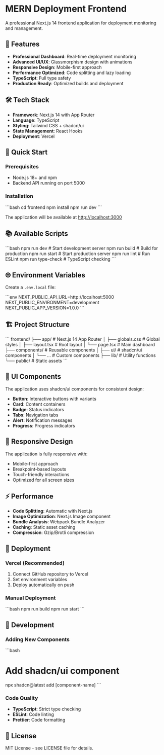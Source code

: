 # MERN Deployment Frontend

A professional Next.js 14 frontend application for deployment monitoring and management.

## 🚀 Features

- **Professional Dashboard**: Real-time deployment monitoring
- **Advanced UI/UX**: Glassmorphism design with animations
- **Responsive Design**: Mobile-first approach
- **Performance Optimized**: Code splitting and lazy loading
- **TypeScript**: Full type safety
- **Production Ready**: Optimized builds and deployment

## 🛠️ Tech Stack

- **Framework**: Next.js 14 with App Router
- **Language**: TypeScript
- **Styling**: Tailwind CSS + shadcn/ui
- **State Management**: React Hooks
- **Deployment**: Vercel

## 🚀 Quick Start

### Prerequisites
- Node.js 18+ and npm
- Backend API running on port 5000

### Installation
\`\`\`bash
cd frontend
npm install
npm run dev
\`\`\`

The application will be available at [http://localhost:3000](http://localhost:3000)

## 📚 Available Scripts

\`\`\`bash
npm run dev          # Start development server
npm run build        # Build for production
npm run start        # Start production server
npm run lint         # Run ESLint
npm run type-check   # TypeScript checking
\`\`\`

## 🌐 Environment Variables

Create a `.env.local` file:

\`\`\`env
NEXT_PUBLIC_API_URL=http://localhost:5000
NEXT_PUBLIC_ENVIRONMENT=development
NEXT_PUBLIC_APP_VERSION=1.0.0
\`\`\`

## 🏗️ Project Structure

\`\`\`
frontend/
├── app/                 # Next.js 14 App Router
│   ├── globals.css     # Global styles
│   ├── layout.tsx      # Root layout
│   └── page.tsx        # Main dashboard
├── components/         # Reusable components
│   ├── ui/            # shadcn/ui components
│   └── ...            # Custom components
├── lib/               # Utility functions
└── public/            # Static assets
\`\`\`

## 🎨 UI Components

The application uses shadcn/ui components for consistent design:

- **Button**: Interactive buttons with variants
- **Card**: Content containers
- **Badge**: Status indicators
- **Tabs**: Navigation tabs
- **Alert**: Notification messages
- **Progress**: Progress indicators

## 📱 Responsive Design

The application is fully responsive with:
- Mobile-first approach
- Breakpoint-based layouts
- Touch-friendly interactions
- Optimized for all screen sizes

## ⚡ Performance

- **Code Splitting**: Automatic with Next.js
- **Image Optimization**: Next.js Image component
- **Bundle Analysis**: Webpack Bundle Analyzer
- **Caching**: Static asset caching
- **Compression**: Gzip/Brotli compression

## 🚀 Deployment

### Vercel (Recommended)
1. Connect GitHub repository to Vercel
2. Set environment variables
3. Deploy automatically on push

### Manual Deployment
\`\`\`bash
npm run build
npm run start
\`\`\`

## 🔧 Development

### Adding New Components
\`\`\`bash
# Add shadcn/ui component
npx shadcn@latest add [component-name]
\`\`\`

### Code Quality
- **TypeScript**: Strict type checking
- **ESLint**: Code linting
- **Prettier**: Code formatting

## 📄 License

MIT License - see LICENSE file for details.
